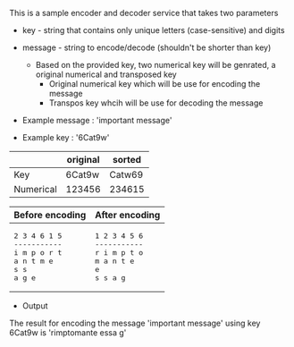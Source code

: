 This is a sample encoder and decoder service that takes two parameters

  * key - string that contains only unique letters (case-sensitive) and digits
  * message - string to encode/decode (shouldn't be shorter than key)


	* Based on the provided key, two numerical key will be genrated, a original numerical and transposed key
		* Original numerical key which will be use for encoding the message
		* Transpos key whcih will be use for decoding the message

* Example message : 'important message'
* Example key : '6Cat9w'

|           | original | 	sorted |
|-----------|----------|---------|
| Key       | 6Cat9w   | 	Catw69 |
| Numerical | 123456   | 	234615 |


| Before encoding                                                                        | After encoding                                                                          |
|----------------------------------------------------------------------------------------|-----------------------------------------------------------------------------------------|
| <pre>2 3 4 6 1 5 <br>-----------<br>i m p o r t<br>a n t   m e<br>s s a g	e	<br></pre> | <pre>1 2 3 4 5 6 <br>----------- <br>r i m p t o <br>m a n t e <br>e s s a g <br></pre> |


* Output

The result for encoding the message 'important message' using key 6Cat9w is 'rimptomante essa g'